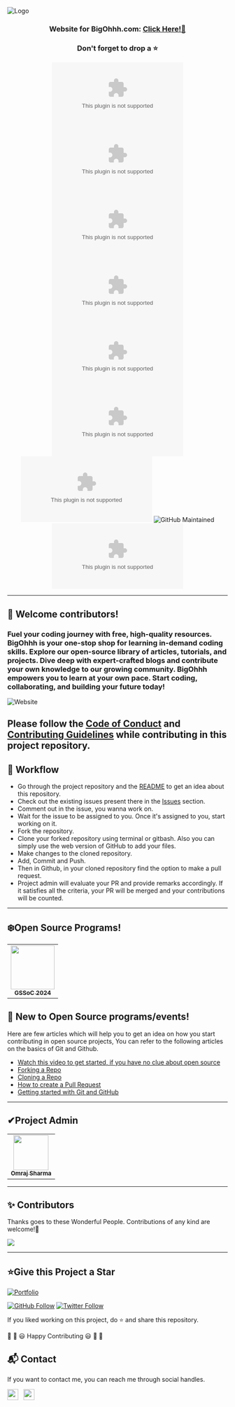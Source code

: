 
![Logo](https://github.com/omrajsharma/bigohhh.com/blob/main/client/public/images/logo.png?raw=true)

<div align="center">

  <h3>Website for BigOhhh.com: <a href="https://bigohhh.com/">Click Here!🚀</a></h3>
  <h3>Don't forget to drop a ⭐</h3>
</div>

<div align="center">

![GitHub contributors](https://img.shields.io/github/contributors/omrajsharma/bigohhh.com?style=for-the-badge&color=blue)
![GitHub Closed issues](https://img.shields.io/github/issues-closed-raw/omrajsharma/bigohhh.com?style=for-the-badge&color=brightgreen)
![GitHub PR Open](https://img.shields.io/github/issues-pr/omrajsharma/bigohhh.com?style=for-the-badge&color=aqua)
![GitHub PR closed](https://img.shields.io/github/issues-pr-closed-raw/omrajsharma/bigohhh.com?style=for-the-badge&color=blue)
![GitHub language count](https://img.shields.io/github/languages/count/omrajsharma/bigohhh.com?style=for-the-badge&color=brightgreen)
![GitHub top language](https://img.shields.io/github/languages/top/omrajsharma/bigohhh.com?style=for-the-badge&color=aqua)
![GitHub last commit](https://img.shields.io/github/last-commit/omrajsharma/bigohhh.com?style=for-the-badge&color=blue)
![GitHub Maintained](https://img.shields.io/badge/Maintained%3F-yes-brightgreen.svg?style=for-the-badge)
![Github Repo Size](https://img.shields.io/github/repo-size/omrajsharma/bigohhh.com?style=for-the-badge&color=aqua)

</div>

---

## 👋 Welcome contributors!

### Fuel your coding journey with free, high-quality resources. BigOhhh is your one-stop shop for learning in-demand coding skills. Explore our open-source library of articles, tutorials, and projects. Dive deep with expert-crafted blogs and contribute your own knowledge to our growing community. BigOhhh empowers you to learn at your own pace. Start coding, collaborating, and building your future today!

![Website](https://github.com/omrajsharma/bigohhh.com/blob/main/client/public/images/image_processing20220419-31825-1yzr3x9.png?raw=true)

## Please follow the [Code of Conduct](https://github.com/omrajsharma/bigohhh.com/blob/main/client/CODE_OF_CONDUCT.md) and [Contributing Guidelines](https://github.com/omrajsharma/bigohhh.com/blob/main/client/CONTRIBUTION.md) while contributing in this project repository.

## 🧮 Workflow

- Go through the project repository and the [README](https://github.com/omrajsharma/bigohhh.com/blob/main/README.md) to get an idea about this repository.
- Check out the existing issues present there in the [Issues](https://github.com/omrajsharma/bigohhh.com/issues) section.
- Comment out in the issue, you wanna work on.
- Wait for the issue to be assigned to you. Once it's assigned to you, start working on it.
- Fork the repository.
- Clone your forked repository using terminal or gitbash. Also you can simply use the web version of GitHub to add your files.
- Make changes to the cloned repository.
- Add, Commit and Push.
- Then in Github, in your cloned repository find the option to make a pull request.
- Project admin will evaluate your PR and provide remarks accordingly. If it satisfies all the criteria, your PR will be merged and your contributions will be counted.

---

## ❄️Open Source Programs!

<table>
<tr>
  
  <td align="center">
<a href="https://gssoc.girlscript.tech/"><img src="https://media.licdn.com/dms/image/C510BAQGSObrO0QPlMQ/company-logo_200_200/0/1630597186826/girlscriptsoc_logo?e=1722470400&v=beta&t=riGIryHFCH81TLbHmS3YZhyuz4ymzuYKgIXY0MpP14M" width=100px height=100px /><br /><sub><b>GSSoC 2024</b></sub></a>
 </td>
</tr>
</table>

## 🤔 New to Open Source programs/events!

Here are few articles which will help you to get an idea on how you start contributing in open source projects,
You can refer to the following articles on the basics of Git and Github.

- [Watch this video to get started, if you have no clue about open source](https://youtu.be/SYtPC9tHYyQ)
- [Forking a Repo](https://help.github.com/en/github/getting-started-with-github/fork-a-repo)
- [Cloning a Repo](https://help.github.com/en/desktop/contributing-to-projects/creating-a-pull-request)
- [How to create a Pull Request](https://opensource.com/article/19/7/create-pull-request-github)
- [Getting started with Git and GitHub](https://towardsdatascience.com/getting-started-with-git-and-github-6fcd0f2d4ac6)

---

<h2>✔Project Admin</h2>

<table>
  <tr>
<td align="center"><a href="https://github.com/omrajsharma"><img src="https://avatars.githubusercontent.com/u/60071210?v=4" width="80px;" alt=""/><br /><sub><b>Omraj Sharma</b></sub></a></td>
  </tr>
</table>

---

<h2>✨ Contributors</h2>

Thanks goes to these Wonderful People. Contributions of any kind are welcome!🚀

<!-- ALL-CONTRIBUTORS-LIST:START - Do not remove or modify this section -->
<!-- prettier-ignore-start -->
<!-- markdownlint-disable -->

<a href="https://github.com/omrajsharma/bigohhh.com/graphs/contributors">
  <img src="https://contrib.rocks/image?repo=omrajsharma/bigohhh.com" />
</a>

<!-- markdownlint-enable -->
<!-- prettier-ignore-end -->

<!-- ALL-CONTRIBUTORS-LIST:END -->

---

<h2>⭐Give this Project a Star</h2>

[![Portfolio](https://img.shields.io/badge/Omraj_Sharma_Portfolio-blue)](https://omrajsharma.github.io/)

[![GitHub Follow](https://img.shields.io/github/followers/omrajsharma?label=Follow%20@omrajsharma&style=social)](https://github.com/omrajsharma)
[![Twitter Follow](https://img.shields.io/twitter/follow/omrajsharma?style=social)](https://twitter.com/om_raj_sharma)

If you liked working on this project, do ⭐ and share this repository.

🎉 🎊 😃 Happy Contributing 😃 🎊 🎉

<h2>📬 Contact</h2>

If you want to contact me, you can reach me through social handles.

<a href="https://twitter.com/om_raj_sharma"><img src="https://seeklogo.com/images/T/twitter-icon-circle-blue-logo-0902F48837-seeklogo.com.png" width="25"></img></a>&nbsp;&nbsp; <a href="https://www.linkedin.com/in/omraj-sharma/"><img src="https://www.felberpr.com/wp-content/uploads/linkedin-logo.png" width="25"></img></a>